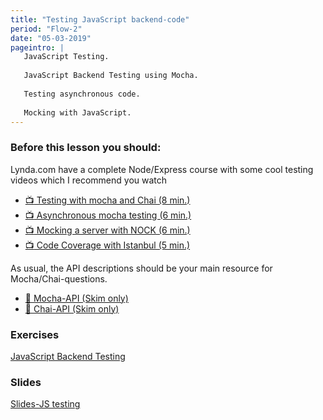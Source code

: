```yaml
---
title: "Testing JavaScript backend-code"
period: "Flow-2"
date: "05-03-2019"
pageintro: | 
   JavaScript Testing.
   
   JavaScript Backend Testing using Mocha.
 
   Testing asynchronous code.
 
   Mocking with JavaScript.
---
```


### Before this lesson you should:

<!--BEGIN readings ##-->
Lynda.com have a complete Node/Express course with some cool testing videos which I recommend you watch 
- [:tv: Testing with mocha and Chai (8 min.)](https://www.lynda.com/Node-js-tutorials/Testing-mocha-Chai/417077/454472-4.html?srchtrk=index%3a1%0alinktypeid%3a2%0aq%3aNode.js+Essential+Training%0apage%3a1%0as%3arelevance%0asa%3atrue%0aproducttypeid%3a2)
- [:tv: Asynchronous mocha testing (6 min.)](https://www.lynda.com/Node-js-tutorials/Asynchronous-mocha-testing/417077/454473-4.html?srchtrk=index%3a1%0alinktypeid%3a2%0aq%3aNode.js+Essential+Training%0apage%3a1%0as%3arelevance%0asa%3atrue%0aproducttypeid%3a2)
- [:tv: Mocking a server with NOCK (6 min.)](https://www.lynda.com/Node-js-tutorials/Mocking-server-Nock/417077/454474-4.html?srchtrk=index%3a1%0alinktypeid%3a2%0aq%3aNode.js+Essential+Training%0apage%3a1%0as%3arelevance%0asa%3atrue%0aproducttypeid%3a2)
- [:tv: Code Coverage with Istanbul (5 min.)](https://www.lynda.com/Node-js-tutorials/Code-coverage-Istanbul/417077/454478-4.html?srchtrk=index%3a1%0alinktypeid%3a2%0aq%3aNode.js+Essential+Training%0apage%3a1%0as%3arelevance%0asa%3atrue%0aproducttypeid%3a2)

As usual, the API descriptions should be your main resource for Mocha/Chai-questions.
-	[:book: Mocha-API (Skim only)](http://mochajs.org/ )
- [:book: Chai-API (Skim only)](http://chaijs.com/api/bdd/#method_throw)
<!--END readings ##-->

### Exercises
<!--BEGIN exercises ##-->
[JavaScript Backend Testing](https://docs.google.com/document/d/1-QQ9lszUVLpRF8thEkNYJeXdBOpQpWGdKJ7PwgHom6A/edit?usp=sharing)
<!--END exercises ##-->

### Slides
[Slides-JS testing](http://slides.mydemos.dk/test1/unitTestingBackend.html#1)